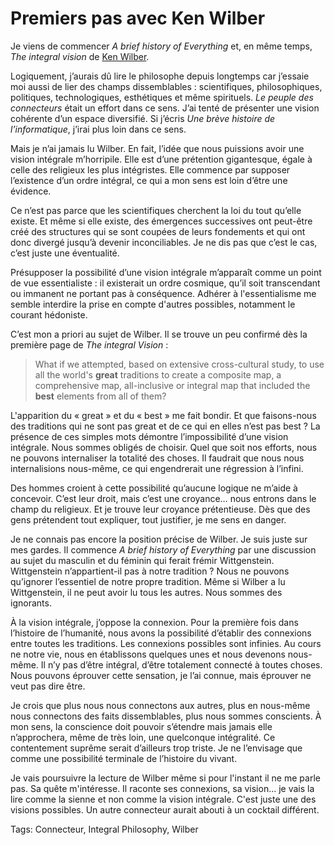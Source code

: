 # Premiers pas avec Ken Wilber

Je viens de commencer *A brief history of Everything* et, en même temps, *The integral vision* de [Ken Wilber](http://fr.wikipedia.org/wiki/Ken_Wilber).

Logiquement, j’aurais dû lire le philosophe depuis longtemps car j’essaie moi aussi de lier des champs dissemblables : scientifiques, philosophiques, politiques, technologiques, esthétiques et même spirituels. *Le peuple des connecteurs* était un effort dans ce sens. J’ai tenté de présenter une vision cohérente d’un espace diversifié. Si j’écris *Une brève histoire de l’informatique*, j’irai plus loin dans ce sens.<span id="more-3043"></span>

Mais je n’ai jamais lu Wilber. En fait, l’idée que nous puissions avoir une vision intégrale m’horripile. Elle est d’une prétention gigantesque, égale à celle des religieux les plus intégristes. Elle commence par supposer l’existence d’un ordre intégral, ce qui a mon sens est loin d’être une évidence.

Ce n’est pas parce que les scientifiques cherchent la loi du tout qu’elle existe. Et même si elle existe, des émergences successives ont peut-être créé des structures qui se sont coupées de leurs fondements et qui ont donc divergé jusqu’à devenir inconciliables. Je ne dis pas que c’est le cas, c’est juste une éventualité.

Présupposer la possibilité d’une vision intégrale m’apparaît comme un point de vue essentialiste : il existerait un ordre cosmique, qu’il soit transcendant ou immanent ne portant pas à conséquence. Adhérer à l'essentialisme me semble interdire la prise en compte d'autres possibles, notamment le courant hédoniste.

C’est mon a priori au sujet de Wilber. Il se trouve un peu confirmé dès la première page de *The integral Vision* :

> What if we attempted, based on extensive cross-cultural study, to use all the world's **great** traditions to create a composite map, a comprehensive map, all-inclusive or integral map that included the **best** elements from all of them?

L'apparition du « great » et du « best » me fait bondir. Et que faisons-nous des traditions qui ne sont pas great et de ce qui en elles n’est pas best ? La présence de ces simples mots démontre l’impossibilité d’une vision intégrale. Nous sommes obligés de choisir. Quel que soit nos efforts, nous ne pouvons internaliser la totalité des choses. Il faudrait que nous nous internalisions nous-même, ce qui engendrerait une régression à l’infini.

Des hommes croient à cette possibilité qu’aucune logique ne m’aide à concevoir. C’est leur droit, mais c’est une croyance… nous entrons dans le champ du religieux. Et je trouve leur croyance prétentieuse. Dès que des gens prétendent tout expliquer, tout justifier, je me sens en danger.

Je ne connais pas encore la position précise de Wilber. Je suis juste sur mes gardes. Il commence *A brief history of Everything* par une discussion au sujet du masculin et du féminin qui ferait frémir Wittgenstein. Wittgenstein n’appartient-il pas à notre tradition ? Nous ne pouvons qu’ignorer l’essentiel de notre propre tradition. Même si Wilber a lu Wittgenstein, il ne peut avoir lu tous les autres. Nous sommes des ignorants.

À la vision intégrale, j’oppose la connexion. Pour la première fois dans l’histoire de l’humanité, nous avons la possibilité d’établir des connexions entre toutes les traditions. Les connexions possibles sont infinies. Au cours ne notre vie, nous en établissons quelques unes et nous devenons nous-même. Il n’y pas d’être intégral, d’être totalement connecté à toutes choses. Nous pouvons éprouver cette sensation, je l’ai connue, mais éprouver ne veut pas dire être.

Je crois que plus nous nous connectons aux autres, plus en nous-même nous connectons des faits dissemblables, plus nous sommes conscients. À mon sens, la conscience doit pouvoir s’étendre mais jamais elle n’approchera, même de très loin, une quelconque intégralité. Ce contentement suprême serait d’ailleurs trop triste. Je ne l’envisage que comme une possibilité terminale de l’histoire du vivant.

Je vais poursuivre la lecture de Wilber même si pour l'instant il ne me parle pas. Sa quête m'intéresse. Il raconte ses connexions, sa vision... je vais la lire comme la sienne et non comme la vision intégrale. C'est juste une des visions possibles. Un autre connecteur aurait abouti à un cocktail différent.

Tags: Connecteur, Integral Philosophy, Wilber